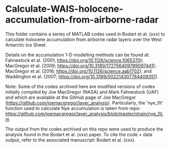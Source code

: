 # Calculate-WAIS-holocene-accumulation-from-airborne-radar

This folder contains a series of MATLAB codes used in Bodart et al. (xxx) to calculate holocene accumulation from airborne radar layers over the West Antarctic Ice Sheet.

Details on the accumulation 1-D modelling methods can be found at: Fahnestock et al. (2001; https://doi.org/10.1126/science.1065370); MacGregor et al. (2009; https://doi.org/10.3189/172756409789097441); MacGregor et al. (2016; https://doi.org/10.1126/science.aab1702); and Waddington et al. (2007; https://doi.org/10.3189/002214307784409351).

Note: Some of the codes archived here are modified versions of codes initially compiled by Joe MacGregor (NASA) and Mark Fahnestock (UAF) and which are available at the GitHub page of Joe MacGregor (https://github.com/joemacgregor/layer_analysis). Particularly, the 'nye_fit' function used to calculate Nye accumulation is taken from repo: https://github.com/joemacgregor/layer_analysis/blob/master/strain/nye_fit.m

The output from the codes archived on this repo were used to produce the analysis found in the Bodart et al. (xxx) paper. To cite the code + data output, refer to the associated manuscript: Bodart et al. (xxx).
